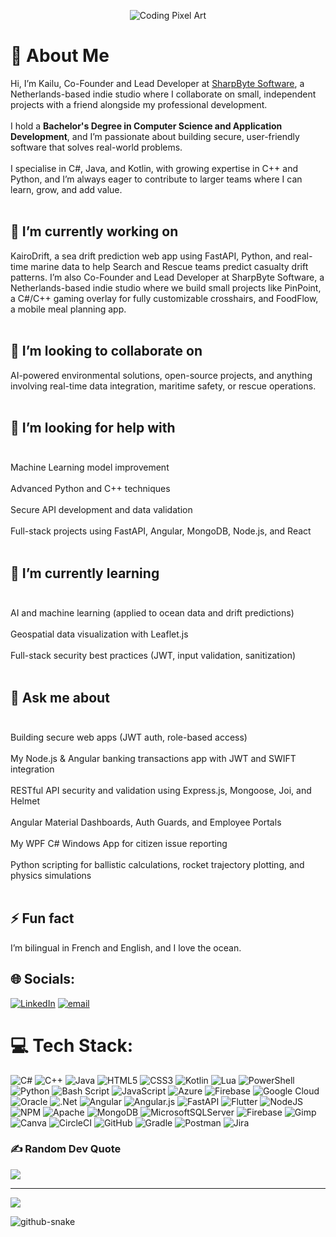 <p align="center">
  <img src="https://imgflip.com/gif/9uh8zz" alt="Coding Pixel Art">
</p>


# 💫 About Me<br>
Hi, I’m Kailu, Co-Founder and Lead Developer at <a href="https://sharpbytesoftware.com">SharpByte Software</a>, a Netherlands-based indie studio where I collaborate on small, independent projects with a friend alongside my professional development.<br><br>
I hold a **Bachelor's Degree in Computer Science and Application Development**, and I’m passionate about building secure, user-friendly software that solves real-world problems.<br><br>
I specialise in C#, Java, and Kotlin, with growing expertise in C++ and Python, and I’m always eager to contribute to larger teams where I can learn, grow, and add value.<br><br>

## 🔭 I’m currently working on<br>
KairoDrift, a sea drift prediction web app using FastAPI, Python, and real-time marine data to help Search and Rescue teams predict casualty drift patterns. I’m also Co-Founder and Lead Developer at SharpByte Software, a Netherlands-based indie studio where we build small projects like PinPoint, a C#/C++ gaming overlay for fully customizable crosshairs, and FoodFlow, a mobile meal planning app.<br><br>

## 👯 I’m looking to collaborate on<br>
AI-powered environmental solutions, open-source projects, and anything involving real-time data integration, maritime safety, or rescue operations.<br><br>

## 🤝 I’m looking for help with<br><br>
Machine Learning model improvement<br><br>
Advanced Python and C++ techniques<br><br>
Secure API development and data validation<br><br>
Full-stack projects using FastAPI, Angular, MongoDB, Node.js, and React<br><br>

## 🌱 I’m currently learning<br><br>
AI and machine learning (applied to ocean data and drift predictions)<br><br>
Geospatial data visualization with Leaflet.js<br><br>
Full-stack security best practices (JWT, input validation, sanitization)<br><br>

## 💬 Ask me about<br><br>
Building secure web apps (JWT auth, role-based access)<br><br>
My Node.js & Angular banking transactions app with JWT and SWIFT integration<br><br>
RESTful API security and validation using Express.js, Mongoose, Joi, and Helmet<br><br>
Angular Material Dashboards, Auth Guards, and Employee Portals<br><br>
My WPF C# Windows App for citizen issue reporting<br><br>
Python scripting for ballistic calculations, rocket trajectory plotting, and physics simulations<br><br>

## ⚡ Fun fact<br>
I’m bilingual in French and English, and I love the ocean.<br>




## 🌐 Socials:
[![LinkedIn](https://img.shields.io/badge/LinkedIn-%230077B5.svg?logo=linkedin&logoColor=white)](https://www.linkedin.com/in/kailuha-m-b819b9257/) [![email](https://img.shields.io/badge/Email-D14836?logo=gmail&logoColor=white)](mailto:Kailuhamichalakis@gmail.com) 

# 💻 Tech Stack:
![C#](https://img.shields.io/badge/c%23-%23239120.svg?style=for-the-badge&logo=csharp&logoColor=white) ![C++](https://img.shields.io/badge/c++-%2300599C.svg?style=for-the-badge&logo=c%2B%2B&logoColor=white) ![Java](https://img.shields.io/badge/java-%23ED8B00.svg?style=for-the-badge&logo=openjdk&logoColor=white) ![HTML5](https://img.shields.io/badge/html5-%23E34F26.svg?style=for-the-badge&logo=html5&logoColor=white) ![CSS3](https://img.shields.io/badge/css3-%231572B6.svg?style=for-the-badge&logo=css3&logoColor=white) ![Kotlin](https://img.shields.io/badge/kotlin-%237F52FF.svg?style=for-the-badge&logo=kotlin&logoColor=white) ![Lua](https://img.shields.io/badge/lua-%232C2D72.svg?style=for-the-badge&logo=lua&logoColor=white) ![PowerShell](https://img.shields.io/badge/PowerShell-%235391FE.svg?style=for-the-badge&logo=powershell&logoColor=white) ![Python](https://img.shields.io/badge/python-3670A0?style=for-the-badge&logo=python&logoColor=ffdd54) ![Bash Script](https://img.shields.io/badge/bash_script-%23121011.svg?style=for-the-badge&logo=gnu-bash&logoColor=white) ![JavaScript](https://img.shields.io/badge/javascript-%23323330.svg?style=for-the-badge&logo=javascript&logoColor=%23F7DF1E) ![Azure](https://img.shields.io/badge/azure-%230072C6.svg?style=for-the-badge&logo=microsoftazure&logoColor=white) ![Firebase](https://img.shields.io/badge/firebase-%23039BE5.svg?style=for-the-badge&logo=firebase) ![Google Cloud](https://img.shields.io/badge/GoogleCloud-%234285F4.svg?style=for-the-badge&logo=google-cloud&logoColor=white) ![Oracle](https://img.shields.io/badge/Oracle-F80000?style=for-the-badge&logo=oracle&logoColor=white) ![.Net](https://img.shields.io/badge/.NET-5C2D91?style=for-the-badge&logo=.net&logoColor=white) ![Angular](https://img.shields.io/badge/angular-%23DD0031.svg?style=for-the-badge&logo=angular&logoColor=white) ![Angular.js](https://img.shields.io/badge/angular.js-%23E23237.svg?style=for-the-badge&logo=angularjs&logoColor=white) ![FastAPI](https://img.shields.io/badge/FastAPI-005571?style=for-the-badge&logo=fastapi) ![Flutter](https://img.shields.io/badge/Flutter-%2302569B.svg?style=for-the-badge&logo=Flutter&logoColor=white) ![NodeJS](https://img.shields.io/badge/node.js-6DA55F?style=for-the-badge&logo=node.js&logoColor=white) ![NPM](https://img.shields.io/badge/NPM-%23CB3837.svg?style=for-the-badge&logo=npm&logoColor=white) ![Apache](https://img.shields.io/badge/apache-%23D42029.svg?style=for-the-badge&logo=apache&logoColor=white) ![MongoDB](https://img.shields.io/badge/MongoDB-%234ea94b.svg?style=for-the-badge&logo=mongodb&logoColor=white) ![MicrosoftSQLServer](https://img.shields.io/badge/Microsoft%20SQL%20Server-CC2927?style=for-the-badge&logo=microsoft%20sql%20server&logoColor=white) ![Firebase](https://img.shields.io/badge/firebase-a08021?style=for-the-badge&logo=firebase&logoColor=ffcd34) ![Gimp](https://img.shields.io/badge/Gimp-657D8B?style=for-the-badge&logo=gimp&logoColor=FFFFFF) ![Canva](https://img.shields.io/badge/Canva-%2300C4CC.svg?style=for-the-badge&logo=Canva&logoColor=white) ![CircleCI](https://img.shields.io/badge/circleci-%23161616.svg?style=for-the-badge&logo=circleci&logoColor=white) ![GitHub](https://img.shields.io/badge/github-%23121011.svg?style=for-the-badge&logo=github&logoColor=white) ![Gradle](https://img.shields.io/badge/Gradle-02303A.svg?style=for-the-badge&logo=Gradle&logoColor=white) ![Postman](https://img.shields.io/badge/Postman-FF6C37?style=for-the-badge&logo=postman&logoColor=white) ![Jira](https://img.shields.io/badge/jira-%230A0FFF.svg?style=for-the-badge&logo=jira&logoColor=white)

### ✍️ Random Dev Quote
![](https://quotes-github-readme.vercel.app/api?type=horizontal&theme=radical)

---
[![](https://visitcount.itsvg.in/api?id=StackSurferDev&icon=0&color=0)](https://visitcount.itsvg.in)

<picture>
  <source media="(prefers-color-scheme: dark)" srcset="https://raw.githubusercontent.com/tobiasmeyhoefer/tobiasmeyhoefer/output/github-snake-dark.svg" />
  <source media="(prefers-color-scheme: light)" srcset="https://raw.githubusercontent.com/tobiasmeyhoefer/tobiasmeyhoefer/output/github-snake.svg" />
  <img alt="github-snake" src="https://raw.githubusercontent.com/tobiasmeyhoefer/tobiasmeyhoefer/output/github-snake.svg" />
</picture>

